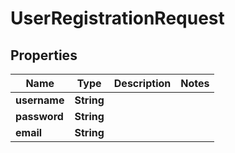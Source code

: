 
# UserRegistrationRequest

## Properties
Name | Type | Description | Notes
------------ | ------------- | ------------- | -------------
**username** | **String** |  | 
**password** | **String** |  | 
**email** | **String** |  | 



